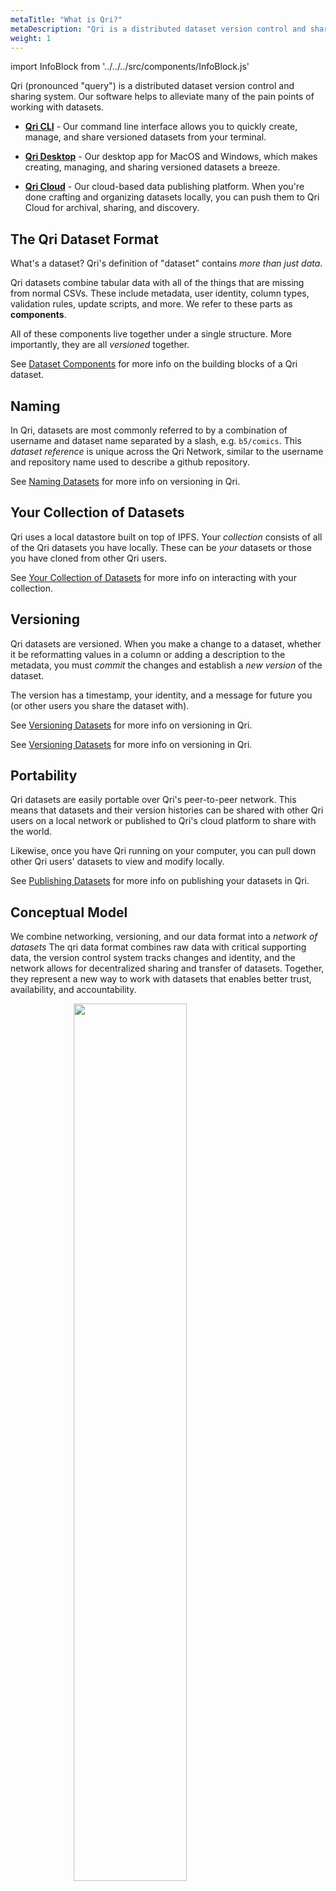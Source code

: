```yaml
---
metaTitle: "What is Qri?"
metaDescription: "Qri is a distributed dataset version control and sharing system"
weight: 1
---
```


import InfoBlock from '../../../src/components/InfoBlock.js'

Qri (pronounced "query") is a distributed dataset version control and sharing system.  Our software helps to alleviate many of the pain points of working with datasets.

* [__Qri CLI__](/docs/getting-started/qri-cli-quickstart) - Our command line interface allows you to quickly create, manage, and share versioned datasets from your terminal.


* [__Qri Desktop__](/download) - Our desktop app for MacOS and Windows, which makes creating, managing, and sharing versioned datasets a breeze.


* [__Qri Cloud__](https://qri.cloud) - Our cloud-based data publishing platform.  When you're done crafting and organizing datasets locally, you can push them to Qri Cloud for archival, sharing, and discovery.


## The Qri Dataset Format

What's a dataset? Qri's definition of "dataset" contains _more than just data_.

Qri datasets combine tabular data with all of the things that are missing from normal CSVs.  These include metadata, user identity, column types, validation rules, update scripts, and more.  We refer to these parts as __components__.  

All of these components live together under a single structure. More importantly, they are all _versioned_ together.

<InfoBlock>
  See <a href="/docs/dataset-components/overview/">Dataset Components</a> for more info on the building blocks of a Qri dataset.
</InfoBlock>

## Naming

In Qri, datasets are most commonly referred to by a combination of username and dataset name separated by a slash, e.g. `b5/comics`.  This _dataset reference_ is unique across the Qri Network, similar to the username and repository name used to describe a github repository.  

See [Naming Datasets](/docs/working-with-datasets/naming/) for more info on versioning in Qri.

## Your Collection of Datasets

Qri uses a local datastore built on top of IPFS.  Your _collection_ consists of all of the Qri datasets you have locally.  These can be _your_ datasets or those you have cloned from other Qri users.

See [Your Collection of Datasets](/docs/working-with-datasets/collection/) for more info on interacting with your collection.

## Versioning

Qri datasets are versioned.  When you make a change to a dataset, whether it be reformatting values in a column or adding a description to the metadata, you must *commit* the changes and establish a *new version* of the dataset.

The version has a timestamp, your identity, and a message for future you (or other users you share the dataset with).

See [Versioning Datasets](/docs/working-with-datasets/versioning/) for more info on versioning in Qri.

<InfoBlock>
  See <a href="/docs/working-with-datasets/versioning/">Versioning Datasets</a> for more info on versioning in Qri.
</InfoBlock>

## Portability

Qri datasets are easily portable over Qri's peer-to-peer network.  This means that datasets and their version histories can be shared with other Qri users on a local network or published to Qri's cloud platform to share with the world.  

Likewise, once you have Qri running on your computer, you can pull down other Qri users' datasets to view and modify locally.

See [Publishing Datasets](/docs/working-with-datasets/publishing/) for more info on publishing your datasets in Qri.

## Conceptual Model

We combine networking, versioning, and our data format into a _network of datasets_  The qri data format combines raw data with critical supporting data, the version control system tracks changes and identity, and the network allows for decentralized sharing and transfer of datasets. Together, they represent a new way to work with datasets that enables better trust, availability, and accountability.

<img src="/img/qri_venn_diagram_white.png" width="60%" style= "margin: 0 auto; display: block;" />

## Get Started with Qri

You can start bringing your datasets into Qri right now!  [Download Qri Desktop](/download/) for free, import a CSV, and make your first dataset version.
